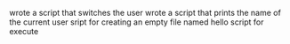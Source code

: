 wrote a script that switches the user
wrote a script that prints the name of the current user
sript for creating an empty file named hello
script for execute
